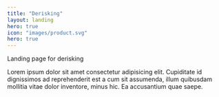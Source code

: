 ```yaml
---
title: "Derisking"
layout: landing
hero: true
icon: "images/product.svg"
hero: true
---
```


Landing page for derisking

Lorem ipsum dolor sit amet consectetur adipisicing elit. Cupiditate id dignissimos ad reprehenderit est a cum sit assumenda, illum quibusdam mollitia vitae dolor inventore, minus hic. Ea accusantium quae saepe.
